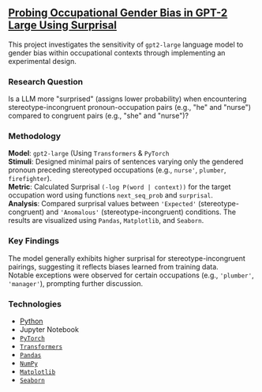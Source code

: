 <!--- # languagemodels
LLM, NLP, ML projects. --->

## [Probing Occupational Gender Bias in GPT-2 Large Using Surprisal](https://github.com/destynee/LanguageModels/blob/main/LLM_Evaluation_ExperimentalDesign.ipynb)
This project investigates the sensitivity of `gpt2-large` language model to gender bias within occupational contexts through implementing an experimental design.

### Research Question 
Is a LLM more "surprised" (assigns lower probability) when encountering stereotype-incongruent pronoun-occupation pairs (e.g., "he" and "nurse") compared to congruent pairs (e.g., "she" and "nurse")?

### Methodology
**Model**: `gpt2-large` (Using `Transformers` & `PyTorch`  
**Stimuli**: Designed minimal pairs of sentences varying only the gendered pronoun preceding stereotyped occupations (e.g., `nurse'`, `plumber`, `firefighter`).  
**Metric**: Calculated Surprisal `(-log P(word | context))` for the target occupation word using functions `next_seq_prob` and `surprisal`.  
**Analysis**: Compared surprisal values between `'Expected'` (stereotype-congruent) and `'Anomalous'` (stereotype-incongruent) conditions. The results are visualized using `Pandas`, `Matplotlib`, and `Seaborn`.

### Key Findings
The model generally exhibits higher surprisal for stereotype-incongruent pairings, suggesting it reflects biases learned from training data.  
Notable exceptions were observed for certain occupations (e.g., `'plumber'`, `'manager'`), prompting further discussion.

### Technologies
- [Python](https://docs.python.org/3/)
- Jupyter Notebook
- [`PyTorch`](https://github.com/pytorch/pytorch)
- [`Transformers`](https://github.com/huggingface/transformers)
- [`Pandas`](https://github.com/pandas-dev/pandas)
- [`NumPy`](https://github.com/numpy/numpy)
- [`Matplotlib`](https://github.com/matplotlib/matplotlib)
- [`Seaborn`](https://github.com/mwaskom/seaborn)
